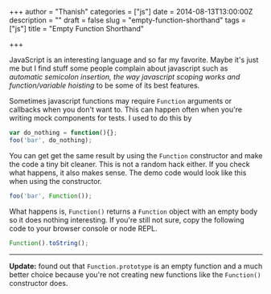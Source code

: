 +++
author = "Thanish"
categories = ["js"]
date = 2014-08-13T13:00:00Z
description = ""
draft = false
slug = "empty-function-shorthand"
tags = ["js"]
title = "Empty Function Shorthand"

+++


JavaScript is an interesting language and so far my favorite. Maybe  it's just me but I find stuff some people complain about javascript such  as _automatic semicolon insertion, the way javascript scoping works and function/variable hoisting_ to be some of its best features.

Sometimes javascript functions may require `Function` arguments or callbacks when you don't want to. This can happen often  when you're writing mock components for tests. I used to do this by

```js
var do_nothing = function(){};
foo('bar', do_nothing);
```

You can get get the same result by using the `Function` constructor and make the code a tiny bit cleaner. This is not a random  hack either. If you check what happens, it also makes sense. The demo  code would look like this when using the constructor.

```js
foo('bar', Function());
```

What happens is, `Function()` returns a `Function` object with an empty body so it does nothing interesting. If you're  still not sure, copy the following code to your browser console or node  REPL.

```js
Function().toString();
```

---

**Update:** found out that `Function.prototype` is an empty function and a much better choice because you're not creating new functions like the `Function()` constructor does.


